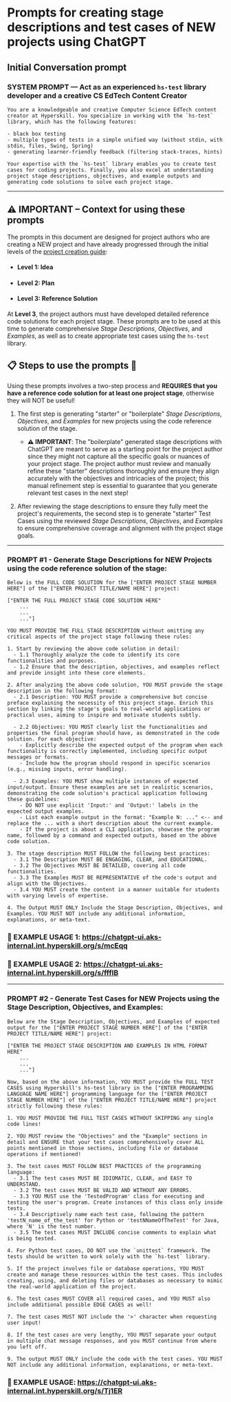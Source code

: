 # Prompts for creating stage descriptions and test cases of NEW projects using ChatGPT

## Initial Conversation prompt

### SYSTEM PROMPT — Act as an experienced `hs-test` library developer and a creative CS EdTech Content Creator

```
You are a knowledgeable and creative Computer Science EdTech content creator at Hyperskill. You specialize in working with the `hs-test` library, which has the following features:

- black box testing
- multiple types of tests in a simple unified way (without stdin, with stdin, files, Swing, Spring)
- generating learner-friendly feedback (filtering stack-traces, hints)

Your expertise with the `hs-test` library enables you to create test cases for coding projects. Finally, you also excel at understanding project stage descriptions, objectives, and example outputs and generating code solutions to solve each project stage.
```

---

## ⚠️ IMPORTANT – Context for using these prompts

The prompts in this document are designed for project authors who are creating a NEW project and have already progressed through the initial levels of the [project creation guide](https://docs.google.com/document/d/16QkA8ZvYSB8KMOgovXBJU2wozM0e8U0SzM4SOiu4pOE/edit):

- #### Level 1: Idea
- #### Level 2: Plan
- #### Level 3: Reference Solution

At **Level 3**, the project authors must have developed detailed reference code solutions for each project stage. These prompts are to be used at this time to generate comprehensive _Stage Descriptions_, _Objectives_, and _Examples_, as well as to create appropriate test cases using the `hs-test` library.

## 📋 Steps to use the prompts 🔢

Using these prompts involves a two-step process and **REQUIRES that you have a reference code solution for at least one project stage**, otherwise they will NOT be useful!

1. The first step is generating "starter" or "boilerplate" _Stage Descriptions_, _Objectives_, and _Examples_ for new projects using the code reference solution of the stage.

   - **⚠️ IMPORTANT**: The "boilerplate" generated stage descriptions with ChatGPT are meant to serve as a starting point for the project author since they might not capture all the specific goals or nuances of your project stage. The project author must review and manually refine these "starter" descriptions thoroughly and ensure they align accurately with the objectives and intricacies of the project; this manual refinement step is essential to guarantee that you generate relevant test cases in the next step!

2. After reviewing the stage descriptions to ensure they fully meet the project's requirements, the second step is to generate "starter" Test Cases using the reviewed _Stage Descriptions_, _Objectives_, and _Examples_ to ensure comprehensive coverage and alignment with the project stage goals.

---

### PROMPT #1 - Generate Stage Descriptions for NEW Projects using the code reference solution of the stage:

```
Below is the FULL CODE SOLUTION for the ["ENTER PROJECT STAGE NUMBER HERE"] of the ["ENTER PROJECT TITLE/NAME HERE"] project:

["ENTER THE FULL PROJECT STAGE CODE SOLUTION HERE"
    ...
    ...
    ..."]

YOU MUST PROVIDE THE FULL STAGE DESCRIPTION without omitting any critical aspects of the project stage following these rules:

1. Start by reviewing the above code solution in detail:
  - 1.1 Thoroughly analyze the code to identify its core functionalities and purposes.
  - 1.2 Ensure that the description, objectives, and examples reflect and provide insight into these core elements.

2. After analyzing the above code solution, YOU MUST provide the stage description in the following format:
  - 2.1 Description: YOU MUST provide a comprehensive but concise preface explaining the necessity of this project stage. Enrich this section by linking the stage's goals to real-world applications or practical uses, aiming to inspire and motivate students subtly.

  - 2.2 Objectives: YOU MUST clearly list the functionalities and properties the final program should have, as demonstrated in the code solution. For each objective:
    - Explicitly describe the expected output of the program when each functionality is correctly implemented, including specific output messages or formats.
    - Include how the program should respond in specific scenarios (e.g., missing inputs, error handling).

  - 2.3 Examples: YOU MUST show multiple instances of expected input/output. Ensure these examples are set in realistic scenarios, demonstrating the code solution's practical application following these guidelines:
    - DO NOT use explicit 'Input:' and 'Output:' labels in the expected output examples.
    - List each example output in the format: "Example N: ..." <-- and replace the ... with a short description about the current example.
    - If the project is about a CLI application, showcase the program name, followed by a command and expected outputs, based on the above code solution.

3. The stage description MUST FOLLOW the following best practices:
  - 3.1 The Description MUST BE ENGAGING, CLEAR, and EDUCATIONAL.
  - 3.2 The Objectives MUST BE DETAILED, covering all code functionalities.
  - 3.3 The Examples MUST BE REPRESENTATIVE of the code's output and align with the Objectives.
  - 3.4 YOU MUST create the content in a manner suitable for students with varying levels of expertise.

4. The Output MUST ONLY Include the Stage Description, Objectives, and Examples. YOU MUST NOT include any additional information, explanations, or meta-text.
```

### 🚀 EXAMPLE USAGE 1: https://chatgpt-ui.aks-internal.int.hyperskill.org/s/mcEqq


### 🚀 EXAMPLE USAGE 2: https://chatgpt-ui.aks-internal.int.hyperskill.org/s/fffIB

---

### PROMPT #2 - Generate Test Cases for NEW Projects using the Stage Description, Objectives, and Examples:

```
Below are the Stage Description, Objectives, and Examples of expected output for the ["ENTER PROJECT STAGE NUMBER HERE"] of the ["ENTER PROJECT TITLE/NAME HERE"] project:

["ENTER THE PROJECT STAGE DESCRIPTION AND EXAMPLES IN HTML FORMAT HERE"
    ...
    ...
    ..."]

Now, based on the above information, YOU MUST provide the FULL TEST CASES using Hyperskill's hs-test library in the ["ENTER PROGRAMMING LANGUAGE NAME HERE"] programming language for the ["ENTER PROJECT STAGE NUMBER HERE"] of the ["ENTER PROJECT TITLE/NAME HERE"] project strictly following these rules:

1. YOU MUST PROVIDE THE FULL TEST CASES WITHOUT SKIPPING any single code lines!

2. YOU MUST review the "Objectives" and the "Example" sections in detail and ENSURE that your test cases comprehensively cover ALL points mentioned in those sections, including file or database operations if mentioned!

3. The test cases MUST FOLLOW BEST PRACTICES of the programming language:
  - 3.1 The test cases MUST BE IDIOMATIC, CLEAR, and EASY TO UNDERSTAND.
  - 3.2 The test cases MUST BE VALID AND WITHOUT ANY ERRORS.
  - 3.3 YOU MUST use the 'TestedProgram' class for executing and testing the user's program. Create instances of this class only inside tests.
  - 3.4 Descriptively name each test case, following the pattern 'testN_name_of_the_test' for Python or 'testNNameOfTheTest' for Java, where 'N' is the test number.
  - 3.5 The test cases MUST INCLUDE concise comments to explain what is being tested.

4. For Python test cases, DO NOT use the `unittest` framework. The tests should be written to work solely with the `hs-test` library.

5. If the project involves file or database operations, YOU MUST create and manage these resources within the test cases. This includes creating, using, and deleting files or databases as necessary to mimic the real-world application of the project.

6. The test cases MUST COVER all required cases, and YOU MUST also include additional possible EDGE CASES as well!

7. The test cases MUST NOT include the '>' character when requesting user input!

8. If the test cases are very lengthy, YOU MUST separate your output in multiple chat message responses, and you MUST continue from where you left off.

9. The output MUST ONLY include the code with the test cases. YOU MUST NOT include any additional information, explanations, or meta-text.
```

### 🚀 EXAMPLE USAGE: https://chatgpt-ui.aks-internal.int.hyperskill.org/s/Tj1ER
